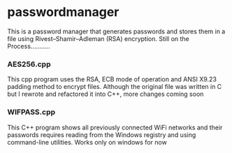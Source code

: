 # passwordmanager

This is a password manager that generates passwords and stores them in a file using Rivest–Shamir–Adleman (RSA) encryption.
Still on the Process...........

### AES256.cpp
This cpp program uses the RSA,  ECB mode of operation and ANSI X9.23 padding method to encrypt files. Although the original file was written in C but I rewrote and refactored it into C++, more changes coming soon

### WIFPASS.cpp
This C++ program shows all previously connected WiFi networks and their passwords requires reading from the Windows registry and using command-line utilities. Works only on windows for now
